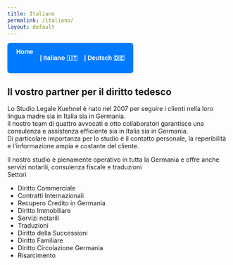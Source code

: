 ```yaml
---
title: Italiano
permalink: /italiano/
layout: default
---
```


<nav style="
  background-color: #007bff; 
  padding: 12px 20px; 
  border-radius: 6px; 
  font-family: Arial, sans-serif;
  box-shadow: 0 2px 5px rgba(0,0,0,0.1);
  display: inline-flex;
  gap: 15px;
">
  <a href="{{ site.baseurl }}/" style="
    color: white; 
    text-decoration: none; 
    font-weight: 600;
    transition: color 0.3s ease;
  " onmouseover="this.style.color='#ffc107'" onmouseout="this.style.color='white'">Home</a>

<a href="{{ site.baseurl }}/italiano/" style="
color: white;
text-decoration: none;
font-weight: 600;
transition: color 0.3s ease;
" onmouseover="this.style.color='#ffc107'" onmouseout="this.style.color='white'"> | Italiano 🇮🇹</a>

<a href="{{ site.baseurl }}/deutsch/" style="
color: white;
text-decoration: none;
font-weight: 600;
transition: color 0.3s ease;
" onmouseover="this.style.color='#ffc107'" onmouseout="this.style.color='white'"> | Deutsch 🇩🇪</a>
</nav>

## Il vostro partner per il diritto tedesco


Lo Studio Legale Kuehnel è nato nel 2007 per seguire i clienti nella loro lingua madre sia in Italia sia in Germania.   
Il nostro team di quattro avvocati e otto collaboratori garantisce una consulenza e assistenza efficiente sia in Italia sia in Germania.   
Di particolare importanza per lo studio è il contatto personale, la reperibilità e l'informazione ampia e costante del cliente.


Il nostro studio è pienamente operativo in tutta la Germania e offre anche servizi notarili, consulenza fiscale e traduzioni  
Settori  

* Diritto Commerciale
* Contratti Internazionali
* Recupero Credito in Germania
* Diritto Immobiliare 
* Servizi notarili
* Traduzioni 
* Diritto della Successioni
* Diritto Familiare
* Diritto Circolazione Germania
* Risarcimento